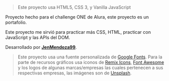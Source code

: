 > Este proyecto usa HTML5, CSS 3, y Vanilla JavaScript

Proyecto hecho para el challenge ONE de Alura, este proyecto es un portafolio.

Este proyecto me sirvió para practicar más CSS, HTML, practicar con JavaScript y las APIs del DOM.

Desarrollado por **[JenMendoza99](https://github.com/JenMendoza99)**.

> Este proyecto usa una fuente personalizada de [Google Fonts](https://fonts.google.com/). Para la parte de recursos gráficos usa iconos de [Remix Icons](https://remixicon.com/), [Font Awesome](https://fontawesome.com/) y los logos de algunas marcas/empresas las cuales pertenecen a sus respectivas empresas, las imágenes son de [Unsplash](https://unsplash.com/).
